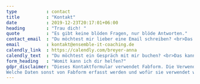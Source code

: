 ```yaml
---
type           : contact
title          : "Kontakt"
date           : 2019-12-23T20:17:01+06:00
heading        : "Trau dich! "
quote          : "Es gibt keine blöden Fragen, nur blöde Antworten."
contact_email  : "Du möchtest mir lieber eine Email schreiben? <br>Das kannst du hier tun: "
email          : kontakt@ensemble-it-coaching.de
calendly_link  : https://calendly.com/breyer-anna
calendly_text  : "Du möchtest ein Gespräch mit mir buchen? <br>Das kannst du hier tun: "
form_heading   : "Womit kann ich dir helfen?"
gdpr_disclaimer: "Dieses Kontaktformular verwendet Fabform. Die Verwendung erfolgt ohne Authentisierung. Die Daten werden per Email an mich weitergeleitet. 
Welche Daten sonst von Fabform erfasst werden und wofür sie verwendet werden, kannst du hier nachlesen:"
---
```



